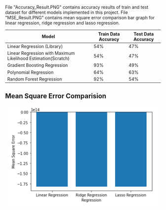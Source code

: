 File "Accuracy_Result.PNG" contains accuracy results of train and test dataset for different models implemented in this project.
File "MSE_Result.PNG" contains mean square error comparison bar graph for linear regression, ridge regression and lasso regression.


| Model                                                         | Train Data Accuracy | Test Data Accuracy |
| ------------------------------------------------------------- | ------------------- | ------------------ |
| Linear Regression (Library)                                   | 54%                 | 47%                |     
| Linear Regression with Maximum Likelihood Estimation(Scratch) | 54%                 | 47%                |
| Gradient Boosting Regression                                  | 93%                 | 49%                |
| Polynomial Regression                                         | 64%                 | 63%                |
| Random Forest Regression                                      | 92%                 | 54%                |

## Mean Square Error Comparision
![img](MSE_Result.PNG)
